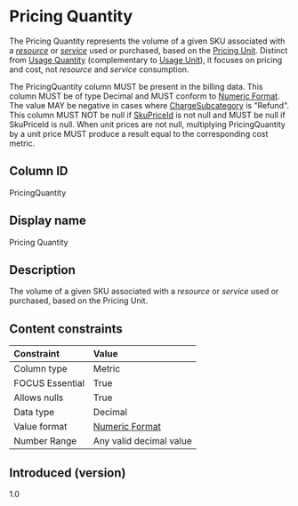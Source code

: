 # Pricing Quantity

The Pricing Quantity represents the volume of a given SKU associated with a [*resource*](#glossary:resource) or [*service*](#glossary:service) used or purchased, based on the [Pricing Unit](#pricingunit). Distinct from [Usage Quantity](#usagequantity) (complementary to [Usage Unit](#usageunit)), it focuses on pricing and cost, not *resource* and *service* consumption.

The PricingQuantity column MUST be present in the billing data. This column MUST be of type Decimal and MUST conform to [Numeric Format](#numericformat). The value MAY be negative in cases where [ChargeSubcategory](#chargesubcategory) is "Refund". This column MUST NOT be null if [SkuPriceId](#skupriceid) is not null and MUST be null if SkuPriceId is null. When unit prices are not null, multiplying PricingQuantity by a unit price MUST produce a result equal to the corresponding cost metric.

## Column ID

PricingQuantity

## Display name

Pricing Quantity

## Description

The volume of a given SKU associated with a *resource* or *service* used or purchased, based on the Pricing Unit.

## Content constraints

|    Constraint   |      Value                |
|:----------------|:--------------------------|
| Column type     | Metric                    |
| FOCUS Essential | True                      |
| Allows nulls    | True                      |
| Data type       | Decimal                   |
| Value format    | [Numeric Format](#numericformat) |
| Number Range    | Any valid decimal value   |

## Introduced (version)

1.0
